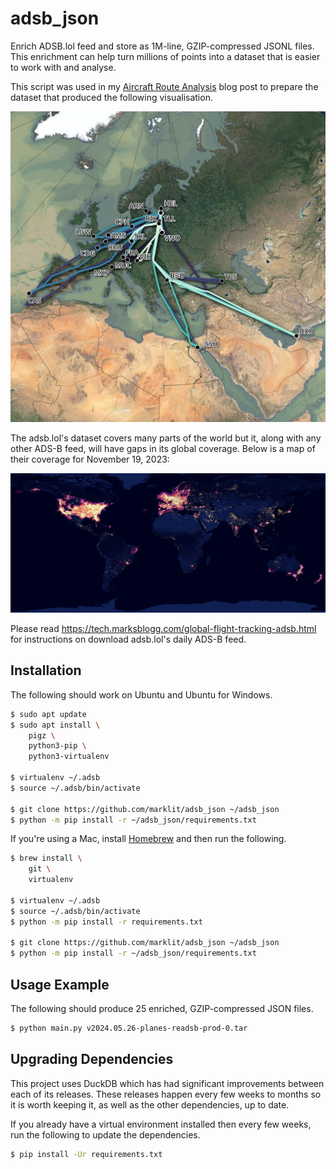 # adsb_json

Enrich ADSB.lol feed and store as 1M-line, GZIP-compressed JSONL files. This enrichment can help turn millions of points into a dataset that is easier to work with and analyse.

This script was used in my [Aircraft Route Analysis](https://tech.marksblogg.com/aircraft-route-analysis-adsb.html) blog post to prepare the dataset that produced the following visualisation.

![YL-AAX Flights for February 2024](YL-AAX.jpg)

The adsb.lol's dataset covers many parts of the world but it, along with any other ADS-B feed, will have gaps in its global coverage. Below is a map of their coverage for November 19, 2023:

![adsb.lol coverage](adsb_h3_5_global.png)

Please read https://tech.marksblogg.com/global-flight-tracking-adsb.html for instructions on download adsb.lol's daily ADS-B feed.

## Installation

The following should work on Ubuntu and Ubuntu for Windows.

```bash
$ sudo apt update
$ sudo apt install \
    pigz \
    python3-pip \
    python3-virtualenv

$ virtualenv ~/.adsb
$ source ~/.adsb/bin/activate

$ git clone https://github.com/marklit/adsb_json ~/adsb_json
$ python -m pip install -r ~/adsb_json/requirements.txt
```

If you're using a Mac, install [Homebrew](https://brew.sh/) and then run the following.

```bash
$ brew install \
    git \
    virtualenv

$ virtualenv ~/.adsb
$ source ~/.adsb/bin/activate
$ python -m pip install -r requirements.txt

$ git clone https://github.com/marklit/adsb_json ~/adsb_json
$ python -m pip install -r ~/adsb_json/requirements.txt
```

## Usage Example

The following should produce 25 enriched, GZIP-compressed JSON files.

```bash
$ python main.py v2024.05.26-planes-readsb-prod-0.tar
```

## Upgrading Dependencies

This project uses DuckDB which has had significant improvements between each of its releases. These releases happen every few weeks to months so it is worth keeping it, as well as the other dependencies, up to date.

If you already have a virtual environment installed then every few weeks, run the following to update the dependencies.

```bash
$ pip install -Ur requirements.txt
```
